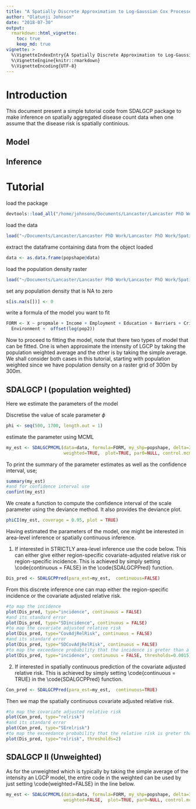 ```yaml
---
title: "A Spatially Discrete Approximation to Log-Gaussian Cox Processes for Modelling Aggregated Disease Count Data"
author: "Olatunji Johnson"
date: "2018-07-30"
output: 
  rmarkdown::html_vignette: 
    toc: true
    keep_md: true
vignette: >
  %\VignetteIndexEntry{A Spatially Discrete Approximation to Log-Gaussian Cox Processes for Modelling Aggregated Disease Count Data}
  %\VignetteEngine{knitr::rmarkdown}
  %\VignetteEncoding{UTF-8}
---
```



# Introduction

This document present a simple tutorial code from SDALGCP package to make inference on spatially aggregated disease count data when one assume that the disease risk is spatially continious. 

## Model

## Inference

# Tutorial

load the package

```r
devtools::load_all("/home/johnsono/Documents/Lancaster/Lancaster PhD Work/Lancaster PhD Work/RPackage/SDALGCP")
```
load the data

```r
load("~/Documents/Lancaster/Lancaster PhD Work/Lancaster PhD Work/Spatial Structure for Lattice data/popshape_liver.RData")
```
extract the dataframe containing data from the object loaded

```r
data <- as.data.frame(popshape@data)
```
load the population density raster

```r
load("~/Documents/Lancaster/Lancaster PhD Work/Lancaster PhD Work/Spatial Structure for Lattice data/pop.RData")
```
set any population density that is NA to zero

```r
s[is.na(s[])] <- 0
```
write a formula of the model you want to fit

```r
FORM <- X ~ propmale + Income + Employment + Education + Barriers + Crime + 
  Environment +  offset(log(pop2))
```
Now to proceed to fitting the model, note that there two types of model that can be fitted. One is when approximate the intensity of LGCP by taking the population weighted average and the other is by taking the simple average. We shall consider both cases in this tutorial, starting with population weighted since we have population density on a raster grid of 300m by 300m.

## SDALGCP I (population weighted)

Here we estimate the parameters of the model

Discretise the value of scale parameter $\phi$

```r
phi <- seq(500, 1700, length.out = 1)
```
estimate the parameter using MCML

```r
my_est <- SDALGCPMCML(data=data, formula=FORM, my_shp=popshape, delta=300, phi=phi, method=1, pop_shp=s, 
                      weighted=TRUE,  plot=TRUE, par0=NULL, control.mcmc=NULL)
```
To print the summary of the parameter estimates as well as the confidence interval, use;

```r
summary(my_est)
#and for confidence interval use
confint(my_est)
```
We create a function to compute the confidence interval of the scale parameter using the deviance method. It also provides the deviance plot.

```r
phiCI(my_est, coverage = 0.95, plot = TRUE)
```

Having estimated the parameters of the model, one might be interested in area-level inference or spatially continuous inference. 

1. If interested in STRICTLY area-level inference use the code below. This can either give either region-specific covariate-adjusted relative risk or region-specific incidence.  This is achieved by simply setting \code{continuous = FALSE} in the \code{SDALGCPPred} function.

```r
Dis_pred <- SDALGCPPred(para_est=my_est,  continuous=FALSE)
```

From this discrete inference one can map either the region-specific incidence or the covariate adjusted relative risk.

```r
#to map the incidence
plot(Dis_pred, type="incidence", continuous = FALSE)
#and its standard error
plot(Dis_pred, type="SDincidence", continuous = FALSE)
#to map the covariate adjusted relative risk
plot(Dis_pred, type="CovAdjRelRisk", continuous = FALSE)
#and its standard error
plot(Dis_pred, type="SDCovAdjRelRisk", continuous = FALSE)
#to map the exceedance probability that the incidence is greter than a particular threshold
plot(Dis_pred, type="incidence", continuous = FALSE, thresholds=0.0015)
```

2. If interested in spatially continuous prediction of the covariate adjusted relative risk. This is achieved by simply setting \code{continuous = TRUE} in the \code{SDALGCPPred} function.

```r
Con_pred <- SDALGCPPred(para_est=my_est,  continuous=TRUE)
```

Then we map the spatially continuous covariate adjusted relative risk.

```r
#to map the covariate adjusted relative risk
plot(Con_pred, type="relrisk")
#and its standard error
plot(Con_pred, type="SErelrisk")
#to map the exceedance probability that the relative risk is greter than a particular threshold
plot(Dis_pred, type="relrisk", thresholds=2)
```

## SDALGCP II (Unweighted)

As for the unweighted which is typically by taking the simple average of the intensity an LGCP model, the entire code in the weighted can be used by just setting \code{weighted=FALSE} in the line below.

```r
my_est <- SDALGCPMCML(data=data, formula=FORM, my_shp=popshape, delta=300, phi=phi, method=1, pop_shp=s, 
                      weighted=FALSE,  plot=TRUE, par0=NULL, control.mcmc=NULL)
```


<!-- Vignettes are long form documentation commonly included in packages. Because they are part of the distribution of the package, they need to be as compact as possible. The `html_vignette` output type provides a custom style sheet (and tweaks some options) to ensure that the resulting html is as small as possible. The `html_vignette` format: -->

<!-- - Never uses retina figures -->
<!-- - Has a smaller default figure size -->
<!-- - Uses a custom CSS stylesheet instead of the default Twitter Bootstrap style -->

<!-- ## Vignette Info -->

<!-- Note the various macros within the `vignette` section of the metadata block above. These are required in order to instruct R how to build the vignette. Note that you should change the `title` field and the `\VignetteIndexEntry` to match the title of your vignette. -->

<!-- ## Styles -->

<!-- The `html_vignette` template includes a basic CSS theme. To override this theme you can specify your own CSS in the document metadata as follows: -->

<!--     output:  -->
<!--       rmarkdown::html_vignette: -->
<!--         css: mystyles.css -->

<!-- ## Figures -->

<!-- The figure sizes have been customised so that you can easily put two images side-by-side.  -->

<!-- ```{r, fig.show='hold'} -->
<!-- plot(1:10) -->
<!-- plot(10:1) -->
<!-- ``` -->

<!-- You can enable figure captions by `fig_caption: yes` in YAML: -->

<!--     output: -->
<!--       rmarkdown::html_vignette: -->
<!--         fig_caption: yes -->

<!-- Then you can use the chunk option `fig.cap = "Your figure caption."` in **knitr**. -->

<!-- ## More Examples -->

<!-- You can write math expressions, e.g. $Y = X\beta + \epsilon$, footnotes^[A footnote here.], and tables, e.g. using `knitr::kable()`. -->

<!-- ```{r, echo=FALSE, results='asis'} -->
<!-- knitr::kable(head(mtcars, 10)) -->
<!-- ``` -->

<!-- Also a quote using `>`: -->

<!-- > "He who gives up [code] safety for [code] speed deserves neither." -->
<!-- ([via](https://twitter.com/hadleywickham/status/504368538874703872)) -->
